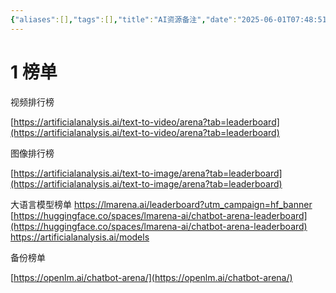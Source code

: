 ```yaml
---
{"aliases":[],"tags":[],"title":"AI资源备注","date":"2025-06-01T07:48:51+08:00","date_modify":"2025-06-24T15:34:51+08:00","dg-publish":true,"permalink":"/__Publish__/AI资源备注/","dgPassFrontmatter":true,"created":"2025-06-01T07:48:51+08:00","updated":"2025-06-24T15:34:51+08:00"}
---
```



# 1 榜单

视频排行榜

[https://artificialanalysis.ai/text-to-video/arena?tab=leaderboard](https://artificialanalysis.ai/text-to-video/arena?tab=leaderboard)

图像排行榜

[https://artificialanalysis.ai/text-to-image/arena?tab=leaderboard](https://artificialanalysis.ai/text-to-image/arena?tab=leaderboard)

大语言模型榜单
<https://lmarena.ai/leaderboard?utm_campaign=hf_banner>
[https://huggingface.co/spaces/lmarena-ai/chatbot-arena-leaderboard](https://huggingface.co/spaces/lmarena-ai/chatbot-arena-leaderboard)
<https://artificialanalysis.ai/models>

备份榜单

[https://openlm.ai/chatbot-arena/](https://openlm.ai/chatbot-arena/)
